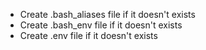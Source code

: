 
- Create .bash_aliases file if it doesn't exists
- Create .bash_env file if it doesn't exists
- Create .env file if it doesn't exists